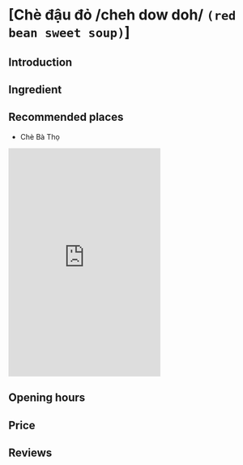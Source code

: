 # [Chè đậu đỏ /cheh dow doh/ `(red bean sweet soup)`]

## Introduction

## Ingredient

## Recommended places

 - Chè Bà Thọ
<div class="map-container">
  <iframe src="https://www.google.com/maps/embed?pb=!1m18!1m12!1m3!1d7675.178663761569!2d108.32177649357907!3d15.878166999999996!2m3!1f0!2f0!3f0!3m2!1i1024!2i768!4f13.1!3m3!1m2!1s0x31420f6759bdbc83%3A0x5548b871394446f7!2zQ2jDqCBCw6AgVGjhu40!5e0!3m2!1sen!2s!4v1688260283553!5m2!1sen!2s" with="100%" height="450" style="border:0;" allowfullscreen="" loading="lazy" referrerpolicy="no-referrer-when-downgrade"></iframe>
</div>

## Opening hours

## Price

## Reviews
